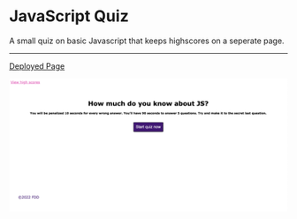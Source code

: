 # JavaScript Quiz

A small quiz on basic Javascript that keeps highscores on a seperate page. 

---
[Deployed Page](https://farrelldianni.github.io/java-quiz-fdd/)

![title](./assets/images/Screen%20Shot%202022-06-28%20at%201.23.49%20PM.png)